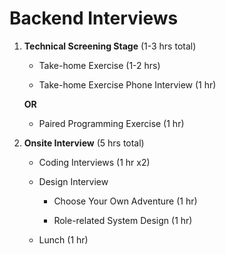 # Backend Interviews

1. **Technical Screening Stage** (1-3 hrs total)

    - Take-home Exercise (1-2 hrs)

    - Take-home Exercise Phone Interview (1 hr)
    
    **OR**
    
    - Paired Programming Exercise (1 hr)

2. **Onsite Interview** (5 hrs total)

    - Coding Interviews (1 hr x2)

    - Design Interview 

        - Choose Your Own Adventure (1 hr)

        - Role-related System Design (1 hr)

    - Lunch (1 hr)

